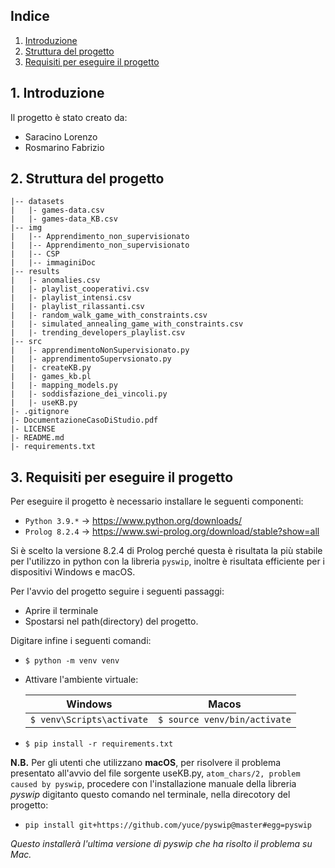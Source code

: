 ## Indice

1. [Introduzione](#1-introduzione)
2. [Struttura del progetto](#2-struttura-del-progetto)
3. [Requisiti per eseguire il progetto](#3-requisiti-per-eseguire-il-progetto)

## 1. Introduzione

Il progetto è stato creato da:

- Saracino Lorenzo
- Rosmarino Fabrizio

## 2. Struttura del progetto

```plaintext
|-- datasets
|   |- games-data.csv
|   |- games-data_KB.csv
|-- img
|   |-- Apprendimento_non_supervisionato
|   |-- Apprendimento_non_supervisionato
|   |-- CSP
|   |-- immaginiDoc
|-- results
|   |- anomalies.csv
|   |- playlist_cooperativi.csv
|   |- playlist_intensi.csv
|   |- playlist_rilassanti.csv
|   |- random_walk_game_with_constraints.csv
|   |- simulated_annealing_game_with_constraints.csv
|   |- trending_developers_playlist.csv
|-- src
|   |- apprendimentoNonSupervisionato.py
|   |- apprendimentoSupervsionato.py
|   |- createKB.py
|   |- games_kb.pl
|   |- mapping_models.py
|   |- soddisfazione_dei_vincoli.py
|   |- useKB.py
|- .gitignore
|- DocumentazioneCasoDiStudio.pdf
|- LICENSE
|- README.md
|- requirements.txt
```

## 3. Requisiti per eseguire il progetto

Per eseguire il progetto è necessario installare le seguenti componenti:

- `Python 3.9.*` -> https://www.python.org/downloads/
- `Prolog 8.2.4` -> https://www.swi-prolog.org/download/stable?show=all

Si è scelto la versione 8.2.4 di Prolog perché questa è risultata la più stabile per l'utilizzo in python con la libreria `pyswip`, inoltre è risultata efficiente per i dispositivi Windows e macOS. 

Per l'avvio del progetto seguire i seguenti passaggi:

- Aprire il terminale
- Spostarsi nel path(directory) del progetto.

Digitare infine i seguenti comandi:

- `$ python -m venv venv`
  
- Attivare l'ambiente virtuale:
  
  |  Windows                    | Macos                       |
  |-----------------------------|-----------------------------|
  | `$ venv\Scripts\activate`   | `$ source venv/bin/activate`|

- `$ pip install -r requirements.txt`
  
**N.B.** Per gli utenti che utilizzano **macOS**, per risolvere il problema presentato all'avvio del file sorgente useKB.py, 
`atom_chars/2, problem caused by pyswip`, procedere con l'installazione manuale della libreria _pyswip_ digitanto questo
comando nel terminale, nella direcotory del progetto:

- `pip install git+https://github.com/yuce/pyswip@master#egg=pyswip`

_Questo installerà l'ultima versione di pyswip che ha risolto il problema su Mac._








